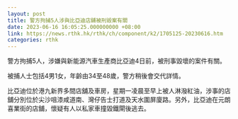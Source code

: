```yaml
---
layout: post
title: 警方拘捕5人涉與比亞迪店舖被刑毀案有關
date: 2023-06-16 16:05:25.000000000 +08:00
link: https://news.rthk.hk/rthk/ch/component/k2/1705125-20230616.htm
categories: rthk
---
```


警方拘捕5人，涉嫌與新能源汽車生產商比亞迪4日前，被刑事毀壞的案件有關。

被捕人士包括4男1女，年齡由34至48歲，警方稍後會交代詳情。

比亞迪位於港九新界多間店舖及車房，星期一凌晨至早上被人淋潑紅油，涉事的店舖分別位於尖沙咀漆咸道南、灣仔告士打道及天水圍屏廈路。另外，比亞迪在元朗喜業街的店舖，懷疑有人以私家車撞毀鐵閘後逃去。
